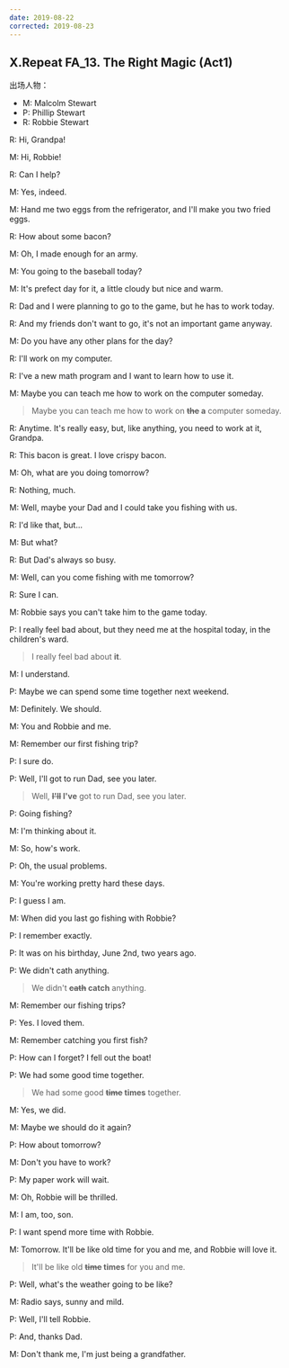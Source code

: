 ```yaml
---
date: 2019-08-22
corrected: 2019-08-23
---
```


## X.Repeat FA_13. The Right Magic (Act1)

出场人物：

- M: Malcolm Stewart
- P: Phillip Stewart
- R: Robbie Stewart

R: Hi, Grandpa!

M: Hi, Robbie!

R: Can I help?

M: Yes, indeed.

M: Hand me two eggs from the refrigerator, and I'll make you two fried eggs.

R: How about some bacon?

M: Oh, I made enough for an army.

M: You going to the baseball today?

M: It's prefect day for it, a little cloudy but nice and warm.

R: Dad and I were planning to go to the game, but he has to work today.

R: And my friends don't want to go, it's not an important game anyway.

M: Do you have any other plans for the day?

R: I'll work on my computer.

R: I've a new math program and I want to learn how to use it.

M: Maybe you can teach me how to work on the computer someday.

> Maybe you can teach me how to work on **~~the~~ a** computer someday.

R: Anytime. It's really easy, but, like anything, you need to work at it, Grandpa.

R: This bacon is great. I love crispy bacon.

M: Oh, what are you doing tomorrow?

R: Nothing, much.

M: Well, maybe your Dad and I could take you fishing with us.

R: I'd like that, but...

M: But what?

R: But Dad's always so busy.

M: Well, can you come fishing with me tomorrow?

R: Sure I can.

M: Robbie says you can't take him to the game today.

P: I really feel bad about, but they need me at the hospital today, in the children's ward.

> I really feel bad about **it**.

M: I understand.

P: Maybe we can spend some time together next weekend.

M: Definitely. We should.

M: You and Robbie and me.

M: Remember our first fishing trip?

P: I sure do.

P: Well, I'll got to run Dad, see you later.

> Well, **~~I'll~~ I've** got to run Dad, see you later.

P: Going fishing?

M: I'm thinking about it.

M: So, how's work.

P: Oh, the usual problems.

M: You're working pretty hard these days.

P: I guess I am.

M: When did you last go fishing with Robbie?

P: I remember exactly.

P: It was on his birthday, June 2nd, two years ago.

P: We didn't cath anything.

> We didn't **~~cath~~ catch** anything.

M: Remember our fishing trips?

P: Yes. I loved them.

M: Remember catching you first fish?

P: How can I forget? I fell out the boat!

P: We had some good time together.

> We had some good **~~time~~ times** together.

M: Yes, we did.

M: Maybe we should do it again?

P: How about tomorrow?

M: Don't you have to work?

P: My paper work will wait.

M: Oh, Robbie will be thrilled.

M: I am, too, son.

P: I want spend more time with Robbie.

M: Tomorrow. It'll be like old time for you and me, and Robbie will love it.

> It'll be like old **~~time~~ times** for you and me.

P: Well, what's the weather going to be like?

M: Radio says, sunny and mild.

P: Well, I'll tell Robbie.

P: And, thanks Dad.

M: Don't thank me, I'm just being a grandfather.
